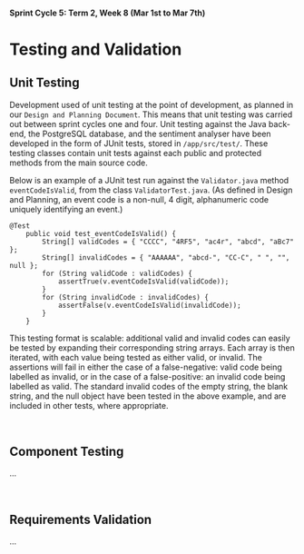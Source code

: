 #### Sprint Cycle 5: Term 2, Week 8 (Mar 1st to Mar 7th)
# Testing and Validation

## Unit Testing
Development used of unit testing at the point of development, as planned in our `Design and Planning Document`. This means that unit testing was carried out between sprint cycles one and four.
Unit testing against the Java back-end, the PostgreSQL database, and the sentiment analyser have been developed in the form of JUnit tests, stored in `/app/src/test/`. These testing classes contain unit tests against each public and protected methods from the main source code.

Below is an example of a JUnit test run against the `Validator.java` method `eventCodeIsValid`, from the class `ValidatorTest.java`. 
(As defined in Design and Planning, an event code is a non-null, 4 digit, alphanumeric code uniquely identifying an event.) 
```
@Test
    public void test_eventCodeIsValid() {
        String[] validCodes = { "CCCC", "4RF5", "ac4r", "abcd", "aBc7" };
        String[] invalidCodes = { "AAAAAA", "abcd-", "CC-C", " ", "", null };
        for (String validCode : validCodes) {
            assertTrue(v.eventCodeIsValid(validCode));
        }
        for (String invalidCode : invalidCodes) {
            assertFalse(v.eventCodeIsValid(invalidCode));
        }
    }
```
This testing format is scalable: additional valid and invalid codes can easily be tested by expanding their corresponding string arrays. Each array is then iterated, with each value being tested as either valid, or invalid. The assertions will fail in either the case of a false-negative: valid code being labelled as invalid, or in the case of a false-positive: an invalid code being labelled as valid. The standard invalid codes of the empty string, the blank string, and the null object have been tested in the above example, and are included in other tests, where appropriate.

<br>

## Component Testing

...

<br>

## Requirements Validation

...